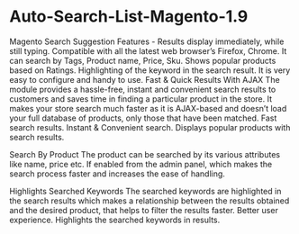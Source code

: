 # Auto-Search-List-Magento-1.9
Magento Search Suggestion Features -
Results display immediately, while still typing.
Compatible with all the latest web browser’s Firefox, Chrome.
It can search by Tags, Product name, Price, Sku.
Shows popular products based on Ratings.
Highlighting of the keyword in the search result.
It is very easy to configure and handy to use.
Fast & Quick Results With AJAX
The module provides a hassle-free, instant and convenient search results to customers and saves time in finding a particular product in the store. It makes your store search much faster as it is AJAX-based and doesn’t load your full database of products, only those that have been matched.
Fast search results.
Instant & Convenient search.
Displays popular products with search results.

Search By Product
The product can be searched by its various attributes like name, price etc. If enabled from the admin panel, which makes the search process faster and increases the ease of handling.

Highlights Searched Keywords
The searched keywords are highlighted in the search results which makes a relationship between the results obtained and the desired product, that helps to filter the results faster.
Better user experience.
Highlights the searched keywords in results.
